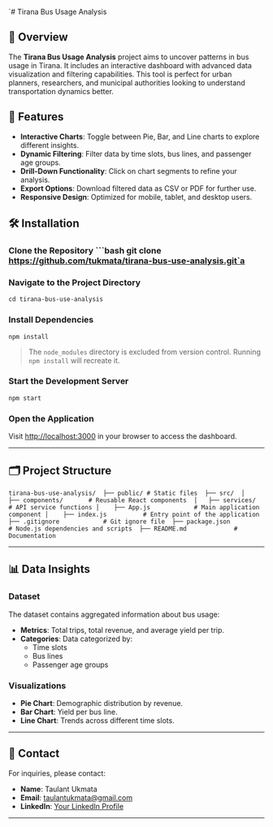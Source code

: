 `# Tirana Bus Usage Analysis 
## 📖 Overview  

The **Tirana Bus Usage Analysis** project aims to uncover patterns in bus usage in Tirana. It includes an interactive dashboard with advanced data visualization and filtering capabilities. This tool is perfect for urban planners, researchers, and municipal authorities looking to understand transportation dynamics better.  

## 🚀 Features  
- **Interactive Charts**: Toggle between Pie, Bar, and Line charts to explore different insights. 
- **Dynamic Filtering**: Filter data by time slots, bus lines, and passenger age groups. 
- **Drill-Down Functionality**: Click on chart segments to refine your analysis. 
- **Export Options**: Download filtered data as CSV or PDF for further use. 
- **Responsive Design**: Optimized for mobile, tablet, and desktop users.  

## 🛠️ Installation  

### Clone the Repository ```bash git clone https://github.com/tukmata/tirana-bus-use-analysis.git`a

### Navigate to the Project Directory

`cd tirana-bus-use-analysis`

### Install Dependencies

`npm install`

> The `node_modules` directory is excluded from version control. Running `npm install` will recreate it.

### Start the Development Server

`npm start`

### Open the Application

Visit [http://localhost:3000](http://localhost:3000) in your browser to access the dashboard.

* * *

## 🗂️ Project Structure


`tirana-bus-use-analysis/ 
├── public/ # Static files 
├── src/ 
│   ├── components/       # Reusable React components 
│   ├── services/         # API service functions │   
├── App.js            # Main application component │   
├── index.js          # Entry point of the application 
├── .gitignore            # Git ignore file 
├── package.json          # Node.js dependencies and scripts 
├── README.md             # Documentation`

* * *

## 📊 Data Insights

### Dataset

The dataset contains aggregated information about bus usage:

-   **Metrics**: Total trips, total revenue, and average yield per trip.
-   **Categories**: Data categorized by:
    -   Time slots
    -   Bus lines
    -   Passenger age groups

### Visualizations

-   **Pie Chart**: Demographic distribution by revenue.
-   **Bar Chart**: Yield per bus line.
-   **Line Chart**: Trends across different time slots.
* * *

## 📧 Contact

For inquiries, please contact:

-   **Name**: Taulant Ukmata
-   **Email**: taulantukmata@gmail.com
-   **LinkedIn**: [Your LinkedIn Profile](https://www.linkedin.com/in/tukmata/)
* * *
